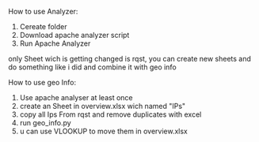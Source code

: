 How to use Analyzer:
1. Cereate folder
2. Download apache analyzer script
3. Run Apache Analyzer

only Sheet wich is getting changed is rqst, you can create new sheets and do something like i did and combine it with geo info


How to use geo Info:
1. Use apache analyser at least once
2. create an Sheet in overview.xlsx wich named "IPs"
3. copy all Ips From rqst and remove duplicates with excel
4. run geo_info.py
5. u can use VLOOKUP to move them in overview.xlsx

